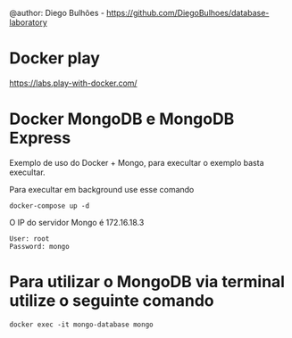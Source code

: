 @author: Diego Bulhões - https://github.com/DiegoBulhoes/database-laboratory


# Docker play
https://labs.play-with-docker.com/

# Docker MongoDB e MongoDB Express

Exemplo de uso do Docker + Mongo, para execultar o exemplo basta execultar.


Para execultar em background use esse comando

```shell
docker-compose up -d
```

O IP do servidor Mongo é 172.16.18.3

```text
User: root
Password: mongo
```

# Para utilizar o MongoDB via terminal utilize o seguinte comando

```
docker exec -it mongo-database mongo
```
